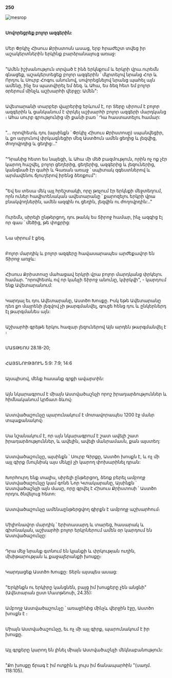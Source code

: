 **250**

![mesrop](https://volamar.ru/audio_video/foto/01/detbible/B516.BMP)

\
**Սովորեցրեք բոլոր ազգերին:**

\
Մեր Փրկիչ Հիսուս Քրիստոսն ասաց, երբ հրաժեշտ տվեց իր աշակերտներին երկինք բարձրանալուց առաջ:

\
"Ամեն իշխանություն տրված է ինձ երկնքում և երկրի վրա.ուրեմն գնացեք, աշակերտեցեք բոլոր ազգերին ՝ մկրտելով նրանց Հոր և Որդու և Սուրբ Հոգու անունով, սովորեցնելով նրանց պահել այն ամենը, ինչ ես պատվիրել եմ ձեզ. և Ահա, ես ձեզ հետ եմ բոլոր օրերում մինչև աշխարհի վերջը: Ամեն":

\
Ավետարանի տարբեր վայրերից երևում է, որ Տերը սիրում է բոլոր ազգերին և ցանկանում է փրկել աշխարհի բոլոր ազգերի մարդկանց ։ Ահա սուրբ գրությունից մի քանի բառ ՝ Դա հաստատելու համար:

\
"... որովհետև դու (այսինքն ՝ Փրկիչ Հիսուս Քրիստոսը) սպանվեցիր, և քո արյունով փրկագնեցիր մեզ Աստծուն ամեն ցեղից և լեզվից, ժողովրդից և ցեղից:.."

\
"Դրանից հետո ես նայեցի, և Ահա մի մեծ բազմություն, որին ոչ ոք չէր կարող հաշվել, բոլոր ցեղերից, ցեղերից, ազգերից և լեզուներից, կանգնած էր գահի և Գառան առաջ ՝ սպիտակ զգեստներով և արմավենու ճյուղերով իրենց ձեռքում":

\
"Եվ ես տեսա մեկ այլ հրեշտակի, որը թռչում էր երկնքի մեջտեղում, որն ուներ հավիտենական ավետարանը ՝ քարոզելու երկրի վրա բնակվողներին, ամեն ազգին ու ցեղին, լեզվին ու ժողովրդին:.."

\
Ուրեմն, սիրելի ընթերցող, դու թանկ ես Տիրոջ համար, ինչ ազգից էլ որ գաս ՝ մեծից, թե փոքրից:

\
Նա սիրում է քեզ.

\
Բոլոր մարդիկ և բոլոր ազգերը հավասարապես արժեքավոր են Տիրոջ առջև:

\
Հիսուս Քրիստոսը մահացավ երկրի վրա բոլոր մարդկանց փրկելու համար. "որովհետև ով որ կանչի Տիրոջ անունը, կփրկվի", - կարդում ենք Ավետարանում:

\
Կարդալ եւ դու Ավետարանը, Աստծո Խոսքը. Իսկ եթե Ավետարանը դեռ քո մայրենի լեզվով չի թարգմանվել, գուցե հենց դու և ընկերներդ էլ թարգմանես այն:

\
Աշխարհի գրեթե երկու հազար լեզուներով Այն արդեն թարգմանվել է ։

\
ՄԱՏԹԵՈՍ 28.18-20;

\
ՀԱՅՏՆՈՒԹՅՈՒՆ 5:9: 7:9; 14:6

\
Այսպիսով, մենք հասանք գրքի ավարտին:

\
Այն նկարագրում է միայն Աստվածաշնչի որոշ իրադարձություններ և հիմնականում կրճատ ձևով։

\
Աստվածաշունչը պարունակում է մոտավորապես 1200 էջ մանր տպաքանակով։

\
Սա նշանակում է, որ այն նկարագրում է շատ ավելի շատ իրադարձություններ, և ավելին, ավելի մանրամասն, քան այստեղ:

\
Աստվածաշունչը, այսինքն ՝ Սուրբ Գիրքը, Աստծո խոսքն է, և ոչ մի այլ գիրք (նույնիսկ այս մեկը) չի կարող փոխարինել դրան:

\
Խորհուրդ ենք տալիս, սիրելի ընթերցող, ձեռք բերել ամբողջ Աստվածաշունչը կամ գոնե Նոր Կտակարանը, Այսինքն ՝ Աստվածաշնչի այն մասը, որը գրվել է Հիսուս Քրիստոսի ՝ Աստծո որդու ծնվելուց հետո:

\
Աստվածաշունչը ամենաընթերցվող գիրքն է ամբողջ աշխարհում։

\
Միլիոնավոր մարդիկ ՝ երիտասարդ և տարեց, հասարակ և գիտնական, աշխարհի բոլոր երկրներում ամեն օր կարդում են Աստվածաշունչը:

\
Դրա մեջ նրանք գտնում են կյանքի և փրկության ուղին, մխիթարության և քաջալերանքի խոսքը։

\
Կարդացեք Աստծո Խոսքը: Տերն այսպես ասաց:

\
"Երկինքն ու երկիրը կանցնեն, բայց իմ խոսքերը չեն անցնի" (Ավետարան ըստ Մատթեոսի, 24.35):

\
Ամբողջ Աստվածաշունչը ՝ առաջինից մինչև վերջին էջը, Աստծո խոսքն է ։

\
Միայն Աստվածաշունչը, եւ ոչ մի այլ գիրք, պարունակում է իր խոսքը.

\
Այլ գրքերը կարող են լինել միայն Աստվածաշնչի մեկնաբանություն:

\
"Քո խոսքը ճրագ է իմ ոտքին և լույս իմ ճանապարհին "(սաղմ. 118:105).
